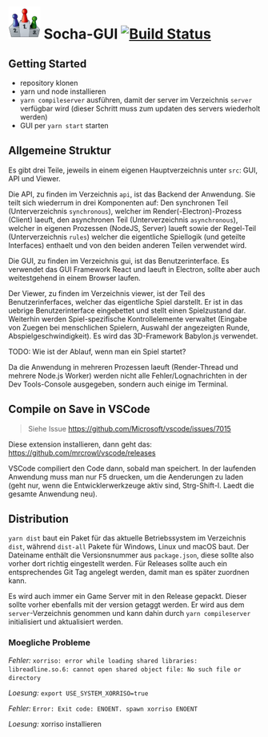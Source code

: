 # ![icon](assets/build-resources/icon64.png) Socha-GUI [![Build Status](https://travis-ci.com/CAU-Kiel-Tech-Inf/socha_graphical_client.svg?token=JSN9wAhxGT9zngxzmGpp&branch=master)](https://travis-ci.com/CAU-Kiel-Tech-Inf/socha_graphical_client)

## Getting Started

- repository klonen
- yarn und node installieren
- `yarn compileserver` ausführen, damit der server im Verzeichnis `server` verfügbar wird (dieser Schritt muss zum updaten des servers wiederholt werden)
- GUI per `yarn start` starten

## Allgemeine Struktur

Es gibt drei Teile, jeweils in einem eigenen Hauptverzeichnis unter `src`: GUI, API und Viewer.

Die API, zu finden im Verzeichnis `api`, ist das Backend der Anwendung. Sie teilt sich wiederrum in drei Komponenten auf: Den synchronen Teil (Unterverzeichnis `synchronous`), welcher im Render(-Electron)-Prozess (Client) laeuft, den asynchronen Teil (Unterverzeichnis `asynchronous`), welcher in eigenen Prozessen (NodeJS, Server) laueft sowie der Regel-Teil (Unterverzeichnis `rules`) welcher die eigentliche Spiellogik (und geteilte Interfaces) enthaelt und von den beiden anderen Teilen verwendet wird.

Die GUI, zu finden im Verzeichnis gui, ist das Benutzerinterface. Es verwendet das GUI Framework React und laeuft in Electron, sollte aber auch weitestgehend in einem Browser laufen.

Der Viewer, zu finden im Verzeichnis viewer, ist der Teil des Benutzerinferfaces, welcher das eigentliche Spiel darstellt. Er ist in das uebrige Benutzerinterface eingebettet und stellt einen Spielzustand dar. Weiterhin werden Spiel-spezifische Kontrollelemente verwaltet (Eingabe von Zuegen bei menschlichen Spielern, Auswahl der angezeigten Runde, Abspielgeschwindigkeit). Es wird das 3D-Framework Babylon.js verwendet.

TODO: Wie ist der Ablauf, wenn man ein Spiel startet?

Da die Anwendung in mehreren Prozessen laeuft (Render-Thread und mehrere Node.js Worker) werden nicht alle Fehler/Lognachrichten in der Dev Tools-Console ausgegeben, sondern auch einige im Terminal.

## Compile on Save in VSCode

> Siehe Issue https://github.com/Microsoft/vscode/issues/7015

Diese extension installieren, dann geht das: https://github.com/mrcrowl/vscode/releases

VSCode compiliert den Code dann, sobald man speichert. In der laufenden Anwendung muss man nur F5 druecken, um die Aenderungen zu laden (geht nur, wenn die Entwicklerwerkzeuge aktiv sind, Strg-Shift-I. Laedt die gesamte Anwendung neu).

## Distribution

`yarn dist` baut ein Paket für das aktuelle Betriebssystem im Verzeichnis `dist`, während `dist-all` Pakete für Windows, Linux und macOS baut. Der Dateiname enthält die Versionsnummer aus `package.json`, diese sollte also vorher dort richtig eingestellt werden. Für Releases sollte auch ein entsprechendes Git Tag angelegt werden, damit man es später zuordnen kann.

Es wird auch immer ein Game Server mit in den Release gepackt. Dieser sollte vorher ebenfalls mit der version getaggt werden. Er wird aus dem `server`-Verzeichnis genommen und kann dahin durch `yarn compileserver` initialisiert und aktualisiert werden.

### Moegliche Probleme

*Fehler:* `xorriso: error while loading shared libraries: libreadline.so.6: cannot open shared object file: No such file or directory`

*Loesung:* `export USE_SYSTEM_XORRISO=true`

*Fehler:* `Error: Exit code: ENOENT. spawn xorriso ENOENT`

*Loesung:* xorriso installieren
